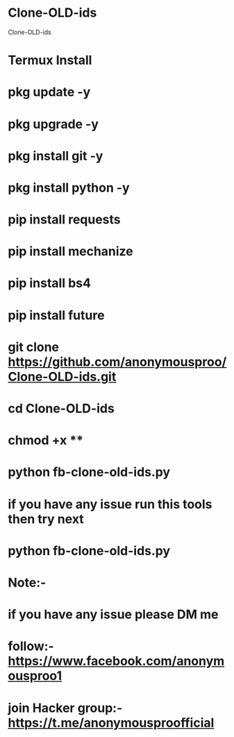 # Clone-OLD-ids
Clone-OLD-ids 

# Termux Install 
# pkg update -y 
# pkg upgrade -y
# pkg install git -y
# pkg install python -y
# pip install requests
# pip install mechanize
# pip install bs4
# pip install future
# git clone https://github.com/anonymousproo/Clone-OLD-ids.git
# cd Clone-OLD-ids
# chmod +x **
# python fb-clone-old-ids.py
# if you have any issue run this tools then try next
# python fb-clone-old-ids.py
# Note:- 
# if you have any issue please DM me 
# follow:- https://www.facebook.com/anonymousproo1
# join Hacker group:- https://t.me/anonymousproofficial
